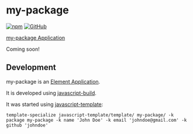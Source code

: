 # my-package

[![npm](https://img.shields.io/npm/v/my-package)](https://www.npmjs.com/package/my-package)
[![GitHub](https://img.shields.io/github/license/johndoe/my-package)](https://github.com/johndoe/my-package/blob/main/LICENSE)

[my-package Application](https://johndoe.github.io/my-package/)

Coming soon!


## Development

my-package is an [Element Application](https://github.com/craigahobbs/element-app#readme).

It is developed using [javascript-build](https://github.com/craigahobbs/javascript-build#readme).

It was started using [javascript-template](https://github.com/craigahobbs/javascript-template#readme):

```
template-specialize javascript-template/template/ my-package/ -k package my-package -k name 'John Doe' -k email 'johndoe@gmail.com' -k github 'johndoe'
```
